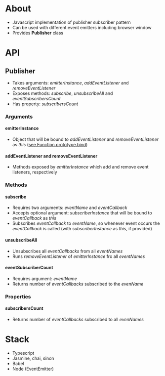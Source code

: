 # About
* Javascript implementation of publisher subscriber pattern
* Can be used with different event emitters including browser window
* Provides **Publisher** class

# API
## **Publisher**
* Takes arguments: *emitterInstance*, *addEventListener* and *removeEventListener*
* Exposes methods: *subscribe*, *unsubscribeAll* and  *eventSubscribersCount*
* Has property: *subscribersCount*

### Arguments

#### emitterInstance
* Object that will be bound to *addEventListener* and *removeEventListener* as *this* ([see Function.prototype.bind](https://developer.mozilla.org/en-US/docs/Web/JavaScript/Reference/Global_Objects/Function/bind))

#### addEventListener and removeEventListener
* Methods exposed by *emitterInstance* which add and remove event listeners, respectively

### Methods

#### subscribe
* Requires two arguments: *eventName* and *eventCallback*
* Accepts optional argument: *subscriberInstance* that will be bound to *eventCallback* as *this*
* Subscribes *eventCallback* to *eventName*, so whenever event occurs the *eventCallback* is called (with *subscriberInstance* as *this*, if provided)

#### unsubscribeAll
* Unsubscribes all *eventCallbacks* from all *eventNames*
* Runs *removeEventListener* of *emitterInstance* fro all *eventNames*

#### eventSubscriberCount
* Requires argument: *eventName*
* Returns number of *eventCallbacks* subscribed to the *evenName*

### Properties

#### subscribersCount
* Returns number of *eventCallbacks* subscribed to all *evenNames*

# Stack
* Typescript
* Jasmine, chai, sinon
* Babel
* Node (EventEmitter)